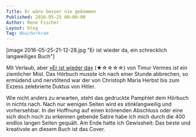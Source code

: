 ```yaml
---
Title: Er wäre besser nie gekommen
Published: 2016-05-25 00:00:00
Author: René Fischer
Layout: blog
Tag: #bücherkram
---
```

[image 2016-05-25-21-12-28.jpg "Er ist wieder da, ein schrecklich langweiliges Buch"]

Mit Verlaub, aber [»Er ist wieder da«](http://www.buch.de/shop/home/verknuepfung/er_ist_wieder_da/timur_vermes/EAN9783404171781/ID39329685.html) (★☆☆☆☆) von Timur Vermes ist ein ziemlicher Mist. Das Hörbuch musste ich nach einer Stunde abbrechen, so ermüdend und nervtötend war der von Christoph Maria Herbst bis zum Exzess zelebrierte Duktus von Hitler.

Wie nicht anders zu erwarten, steht das gedruckte Pamphlet dem Hörbuch in nichts nach. Nach nur wenigen Seiten wird es stinklangweilig und vorhersehbar. In der Hoffnung auf einen krönenden Abschluss oder eine sich doch noch zu erkennen gebende Satire habe ich mich durch die 400 endlos langen Seiten gequält. Am Ende hatte ich Gewissheit: Das beste und kreativste an diesem Buch ist das Cover.
